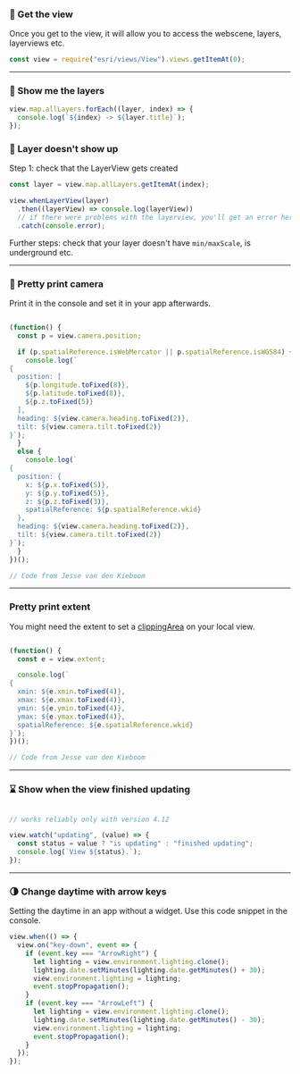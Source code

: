 ### 💪 Get the view

Once you get to the view, it will allow you to access the webscene, layers, layerviews etc.

```js
const view = require("esri/views/View").views.getItemAt(0);
```

---

### 👀 Show me the layers

```js
view.map.allLayers.forEach((layer, index) => {
  console.log(`${index} -> ${layer.title}`);
});
```

### 👻 Layer doesn't show up

Step 1: check that the LayerView gets created

```js
const layer = view.map.allLayers.getItemAt(index);

view.whenLayerView(layer)
  .then((layerView) => console.log(layerView))
  // if there were problems with the layerview, you'll get an error here
  .catch(console.error);
```

Further steps: check that your layer doesn't have `min/maxScale`, is underground etc.

---

### 🎥 Pretty print camera

Print it in the console and set it in your app afterwards.

```js

(function() {
  const p = view.camera.position;

  if (p.spatialReference.isWebMercator || p.spatialReference.isWGS84) {
    console.log(`
{
  position: [
    ${p.longitude.toFixed(8)},
    ${p.latitude.toFixed(8)},
    ${p.z.toFixed(5)}
  ],
  heading: ${view.camera.heading.toFixed(2)},
  tilt: ${view.camera.tilt.toFixed(2)}
}`);
  }
  else {
    console.log(`
{
  position: {
    x: ${p.x.toFixed(5)},
    y: ${p.y.toFixed(5)},
    z: ${p.z.toFixed(3)},
    spatialReference: ${p.spatialReference.wkid}
  },
  heading: ${view.camera.heading.toFixed(2)},
  tilt: ${view.camera.tilt.toFixed(2)}
}`);
  }
})();

// Code from Jesse van den Kieboom

```

---

### Pretty print extent

You might need the extent to set a [clippingArea](https://developers.arcgis.com/javascript/latest/api-reference/esri-views-SceneView.html#clippingArea) on your local view.

```js

(function() {
  const e = view.extent;

  console.log(`
{
  xmin: ${e.xmin.toFixed(4)},
  xmax: ${e.xmax.toFixed(4)},
  ymin: ${e.ymin.toFixed(4)},
  ymax: ${e.ymax.toFixed(4)},
  spatialReference: ${e.spatialReference.wkid}
}`);
})();

// Code from Jesse van den Kieboom

```

---

### ⌛ Show when the view finished updating

```js

// works reliably only with version 4.12

view.watch("updating", (value) => {
  const status = value ? "is updating" : "finished updating";
  console.log(`View ${status}.`);
});

```

---

### 🌗 Change daytime with arrow keys

Setting the daytime in an app without a widget. Use this code snippet in the console.

```js
view.when(() => {
  view.on("key-down", event => {
    if (event.key === "ArrowRight") {
      let lighting = view.environment.lighting.clone();
      lighting.date.setMinutes(lighting.date.getMinutes() + 30);
      view.environment.lighting = lighting;
      event.stopPropagation();
    }
    if (event.key === "ArrowLeft") {
      let lighting = view.environment.lighting.clone();
      lighting.date.setMinutes(lighting.date.getMinutes() - 30);
      view.environment.lighting = lighting;
      event.stopPropagation();
    }
  });
});
```
